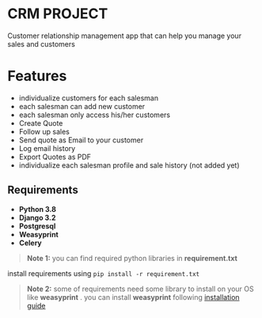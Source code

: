 # CRM PROJECT 
Customer relationship management app that can help you manage your sales and customers  

# Features

 - individualize customers for each salesman
 - each salesman can add new customer  
 - each salesman only access  his/her customers
 - Create Quote 
 - Follow up sales
 - Send quote as Email to your customer 
 - Log email history
 - Export Quotes as PDF
 - individualize each salesman profile  and sale history (not added yet)
 

## Requirements
 - **Python 3.8**
 - **Django 3.2**
 - **Postgresql**
 - **Weasyprint**    
 - **Celery**
 
 > **Note 1:** you can find required python libraries in **requirement.txt** 
 > 
install requirements using    `pip install -r requirement.txt`
> **Note 2:** some of requirements need some library to install on your OS like **weasyprint** .
you can install **weasyprint** following [installation guide](http://weasyprint.readthedocs.io/en/latest/install.html) 

